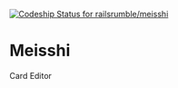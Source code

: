 [ ![Codeship Status for railsrumble/meisshi](https://codeship.io/projects/805422f0-38f0-0132-bd39-323ac9d2f255/status)](https://codeship.io/projects/42124)
# Meisshi

Card Editor
